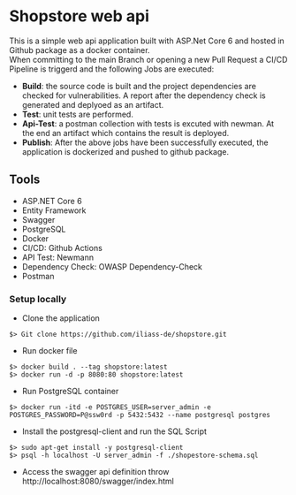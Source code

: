 # Shopstore web api    
This is a simple web api application built with ASP.Net Core 6 and hosted in Github package as a docker container.  
When committing to the main Branch or opening a new Pull Request a CI/CD Pipeline is triggerd and the following Jobs are executed:
* **Build**: the source code is built and the project dependencies are checked for vulnerabilities. A report after the dependency check is generated and deplyoed as an artifact.
* **Test**: unit tests are performed.
* **Api-Test**: a postman collection with tests is excuted with newman. At the end an artifact which contains the result is deployed.
* **Publish**: After the above jobs have been successfully executed, the application is dockerized and pushed to github package.
## Tools
* ASP.NET Core 6
* Entity Framework
* Swagger
* PostgreSQL
* Docker
* CI/CD: Github Actions
* API Test: Newmann
* Dependency Check: OWASP Dependency-Check
* Postman
### Setup locally
* Clone the application
```
$> Git clone https://github.com/iliass-de/shopstore.git
```
* Run docker file
```
$> docker build . --tag shopstore:latest
$> docker run -d -p 8080:80 shopstore:latest
```
* Run PostgreSQL container
```
$> docker run -itd -e POSTGRES_USER=server_admin -e POSTGRES_PASSWORD=P@ssw0rd -p 5432:5432 --name postgresql postgres
```
* Install the postgresql-client and run the SQL Script
```
$> sudo apt-get install -y postgresql-client
$> psql -h localhost -U server_admin -f ./shopestore-schema.sql
```
* Access the swagger api definition throw http://localhost:8080/swagger/index.html

